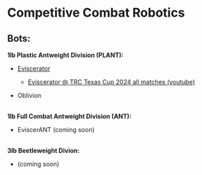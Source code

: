 # Competitive Combat Robotics
**Bots:**
---
**1lb Plastic Antweight Division (PLANT):**

- [Eviscerator](Eviscerator_(PLANT).md)
  
  - [Eviscerator @ TRC Texas Cup 2024 all matches (youtube)](https://www.youtube.com/watch?v=gL7ahHKzthY&list=PLaajWfdDszmCy5Lru08SvIwDpJg_W1IqT)
- Oblivion

<br>**1lb Full Combat Antweight Division (ANT):**

- EviscerANT (coming soon)  
  
<br>**3lb Beetleweight Divion:**
- (coming soon)
